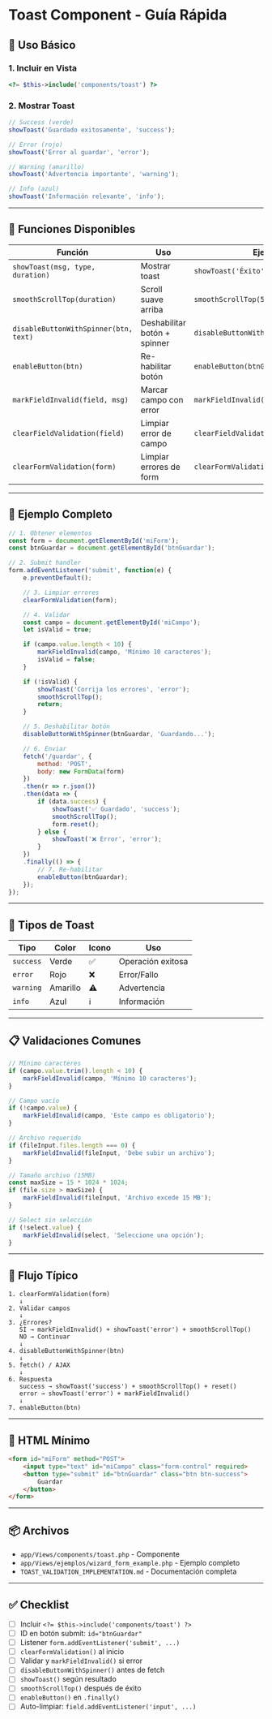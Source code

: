 # Toast Component - Guía Rápida

## 🚀 Uso Básico

### 1. Incluir en Vista
```php
<?= $this->include('components/toast') ?>
```

### 2. Mostrar Toast
```javascript
// Success (verde)
showToast('Guardado exitosamente', 'success');

// Error (rojo)
showToast('Error al guardar', 'error');

// Warning (amarillo)
showToast('Advertencia importante', 'warning');

// Info (azul)
showToast('Información relevante', 'info');
```

---

## 📜 Funciones Disponibles

| Función | Uso | Ejemplo |
|---------|-----|---------|
| `showToast(msg, type, duration)` | Mostrar toast | `showToast('Éxito', 'success')` |
| `smoothScrollTop(duration)` | Scroll suave arriba | `smoothScrollTop(500)` |
| `disableButtonWithSpinner(btn, text)` | Deshabilitar botón + spinner | `disableButtonWithSpinner(btnGuardar)` |
| `enableButton(btn)` | Re-habilitar botón | `enableButton(btnGuardar)` |
| `markFieldInvalid(field, msg)` | Marcar campo con error | `markFieldInvalid(input, 'Error')` |
| `clearFieldValidation(field)` | Limpiar error de campo | `clearFieldValidation(input)` |
| `clearFormValidation(form)` | Limpiar errores de form | `clearFormValidation(form)` |

---

## 💾 Ejemplo Completo

```javascript
// 1. Obtener elementos
const form = document.getElementById('miForm');
const btnGuardar = document.getElementById('btnGuardar');

// 2. Submit handler
form.addEventListener('submit', function(e) {
    e.preventDefault();

    // 3. Limpiar errores
    clearFormValidation(form);

    // 4. Validar
    const campo = document.getElementById('miCampo');
    let isValid = true;

    if (campo.value.length < 10) {
        markFieldInvalid(campo, 'Mínimo 10 caracteres');
        isValid = false;
    }

    if (!isValid) {
        showToast('Corrija los errores', 'error');
        smoothScrollTop();
        return;
    }

    // 5. Deshabilitar botón
    disableButtonWithSpinner(btnGuardar, 'Guardando...');

    // 6. Enviar
    fetch('/guardar', {
        method: 'POST',
        body: new FormData(form)
    })
    .then(r => r.json())
    .then(data => {
        if (data.success) {
            showToast('✅ Guardado', 'success');
            smoothScrollTop();
            form.reset();
        } else {
            showToast('❌ Error', 'error');
        }
    })
    .finally(() => {
        // 7. Re-habilitar
        enableButton(btnGuardar);
    });
});
```

---

## 🎨 Tipos de Toast

| Tipo | Color | Icono | Uso |
|------|-------|-------|-----|
| `success` | Verde | ✅ | Operación exitosa |
| `error` | Rojo | ❌ | Error/Fallo |
| `warning` | Amarillo | ⚠️ | Advertencia |
| `info` | Azul | ℹ️ | Información |

---

## 📋 Validaciones Comunes

```javascript
// Mínimo caracteres
if (campo.value.trim().length < 10) {
    markFieldInvalid(campo, 'Mínimo 10 caracteres');
}

// Campo vacío
if (!campo.value) {
    markFieldInvalid(campo, 'Este campo es obligatorio');
}

// Archivo requerido
if (fileInput.files.length === 0) {
    markFieldInvalid(fileInput, 'Debe subir un archivo');
}

// Tamaño archivo (15MB)
const maxSize = 15 * 1024 * 1024;
if (file.size > maxSize) {
    markFieldInvalid(fileInput, 'Archivo excede 15 MB');
}

// Select sin selección
if (!select.value) {
    markFieldInvalid(select, 'Seleccione una opción');
}
```

---

## 🔄 Flujo Típico

```
1. clearFormValidation(form)
   ↓
2. Validar campos
   ↓
3. ¿Errores?
   SÍ → markFieldInvalid() + showToast('error') + smoothScrollTop()
   NO → Continuar
   ↓
4. disableButtonWithSpinner(btn)
   ↓
5. fetch() / AJAX
   ↓
6. Respuesta
   success → showToast('success') + smoothScrollTop() + reset()
   error → showToast('error') + markFieldInvalid()
   ↓
7. enableButton(btn)
```

---

## 🎯 HTML Mínimo

```html
<form id="miForm" method="POST">
    <input type="text" id="miCampo" class="form-control" required>
    <button type="submit" id="btnGuardar" class="btn btn-success">
        Guardar
    </button>
</form>
```

---

## 📦 Archivos

- `app/Views/components/toast.php` - Componente
- `app/Views/ejemplos/wizard_form_example.php` - Ejemplo completo
- `TOAST_VALIDATION_IMPLEMENTATION.md` - Documentación completa

---

## ✅ Checklist

- [ ] Incluir `<?= $this->include('components/toast') ?>`
- [ ] ID en botón submit: `id="btnGuardar"`
- [ ] Listener `form.addEventListener('submit', ...)`
- [ ] `clearFormValidation()` al inicio
- [ ] Validar y `markFieldInvalid()` si error
- [ ] `disableButtonWithSpinner()` antes de fetch
- [ ] `showToast()` según resultado
- [ ] `smoothScrollTop()` después de éxito
- [ ] `enableButton()` en `.finally()`
- [ ] Auto-limpiar: `field.addEventListener('input', ...)`
